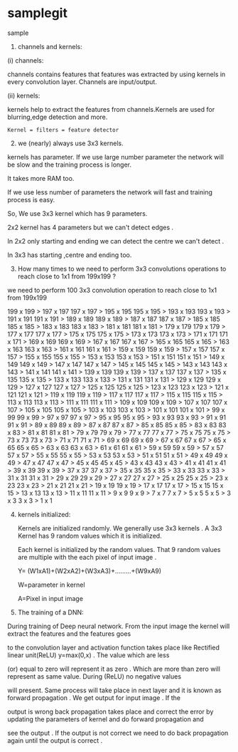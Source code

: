 # samplegit
sample
1. channels and kernels:


(i) channels:


 channels contains features that features was extracted by using kernels in every convolution layer. Channels are input/output.
 
(ii) kernels:


   kernels help to extract the features from channels.Kernels are used for blurring,edge detection and more.
   
    Kernel = filters = feature detector
 
2. we (nearly) always use 3x3 kernels.






 kernels has parameter. If we use large number parameter the network will be slow and the training process is longer.
 
It takes more RAM too.

If we use less number of parameters the network will fast and training process is easy.

So, We use 3x3  kernel which has 9 parameters.

 2x2 kernel has 4 parameters but we can't detect edges .
 
In 2x2 only starting and ending we can detect the centre we can't detect .

In 3x3 has starting ,centre and ending too.
 

3. How many times to we need to perform 3x3 convolutions operations to reach close to 1x1 from 199x199 ?

 we need to perform 100 3x3 convolution operation to reach close to 1x1 from 199x199
           
199 x 199 > 197 x 197
197 x 197 > 195 x 195
195 x 195 > 193 x 193
193 x 193 > 191 x 191
191 x 191 > 189 x 189
189 x 189 > 187 x 187
187 x 187 > 185 x 185
185 x 185 > 183 x 183
183 x 183 > 181 x 181
181 x 181 > 179 x 179
179 x 179 > 177 x 177
177 x 177 > 175 x 175
175 x 175 > 173 x 173
173 x 173 > 171 x 171
171 x 171 > 169 x 169
169 x 169 > 167 x 167
167 x 167 > 165 x 165
165 x 165 > 163 x 163
163 x 163 > 161 x 161
161 x 161 > 159 x 159
159 x 159 > 157 x 157
157 x 157 > 155 x 155
155 x 155 > 153 x 153
153 x 153 > 151 x 151
151 x 151 > 149 x 149
149 x 149 > 147 x 147
147 x 147 > 145 x 145
145 x 145 > 143 x 143
143 x 143 > 141 x 141
141 x 141 > 139 x 139
139 x 139 > 137 x 137
137 x 137 > 135 x 135
135 x 135 > 133 x 133
133 x 133 > 131 x 131
131 x 131 > 129 x 129
129 x 129 > 127 x 127
127 x 127 > 125 x 125
125 x 125 > 123 x 123
123 x 123 > 121 x 121
121 x 121 > 119 x 119
119 x 119 > 117 x 117
117 x 117 > 115 x 115
115 x 115 > 113 x 113
113 x 113 > 111 x 111
111 x 111 > 109 x 109
109 x 109 > 107 x 107
107 x 107 > 105 x 105
105 x 105 > 103 x 103
103 x 103 > 101 x 101
101 x 101 > 99 x 99
99 x 99 > 97 x 97
97 x 97 > 95 x 95
95 x 95 > 93 x 93
93 x 93 > 91 x 91
91 x 91 > 89 x 89
89 x 89 > 87 x 87
87 x 87 > 85 x 85
85 x 85 > 83 x 83
83 x 83 > 81 x 81
81 x 81 > 79 x 79
79 x 79 > 77 x 77
77 x 77 > 75 x 75
75 x 75 > 73 x 73
73 x 73 > 71 x 71
71 x 71 > 69 x 69
69 x 69 > 67 x 67
67 x 67 > 65 x 65
65 x 65 > 63 x 63
63 x 63 > 61 x 61
61 x 61 > 59 x 59
59 x 59 > 57 x 57
57 x 57 > 55 x 55
55 x 55 > 53 x 53
53 x 53 > 51 x 51
51 x 51 > 49 x 49
49 x 49 > 47 x 47
47 x 47 > 45 x 45
45 x 45 > 43 x 43
43 x 43 > 41 x 41
41 x 41 > 39 x 39
39 x 39 > 37 x 37
37 x 37 > 35 x 35
35 x 35 > 33 x 33
33 x 33 > 31 x 31
31 x 31 > 29 x 29
29 x 29 > 27 x 27
27 x 27 > 25 x 25
25 x 25 > 23 x 23
23 x 23 > 21 x 21
21 x 21 > 19 x 19
19 x 19 > 17 x 17
17 x 17 > 15 x 15
15 x 15 > 13 x 13
13 x 13 > 11 x 11
11 x 11 > 9 x 9
9 x 9 > 7 x 7
7 x 7 > 5 x 5
5 x 5 > 3 x 3
3 x 3 > 1 x 1
 
4. kernels initialized:


   Kernels are initialized randomly. We generally use 3x3 kernels . A 3x3 Kernel has 9 random values which it is initialized.
                         
   Each kernel is initialized by the random values. That 9 random values are multiple with the each pixel of input image .
         
   Y= (W1xA1)+(W2xA2)+(W3xA3)+.........+(W9xA9)
        
    W=parameter in kernel
          
     A=Pixel in input image
 
5. The training of a DNN:

  During training of Deep neural network. From the input image the kernel will extract the features and the features goes
               
to the convolution layer and activation function takes place like Rectified linear unit(ReLU) y=max(0,x)  . The value which are less

(or) equal to zero will represent it as zero . Which are more than zero will represent as same value. During (ReLU) no negative values 

will present. Same process will take place in next layer and it is known as forward propagation . We get output for input image . If the 

output is wrong  back propagation takes place and correct the error  by updating the parameters of kernel and do forward propagation and 

see the output . If the output is not correct we need to do back propagation again until the output is correct .                         
 
 
